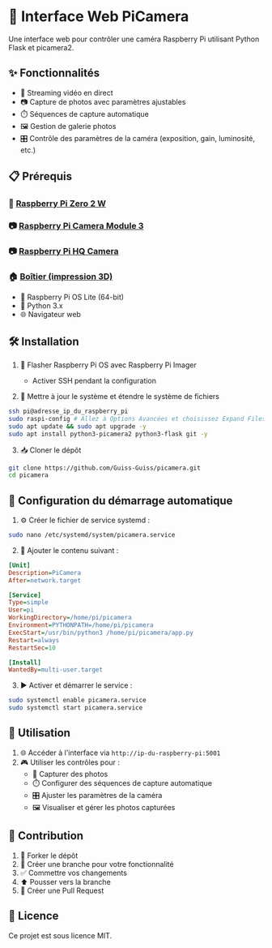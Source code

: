 # 📸 Interface Web PiCamera

Une interface web pour contrôler une caméra Raspberry Pi utilisant Python Flask et picamera2.

## ✨ Fonctionnalités

- 🎥 Streaming vidéo en direct
- 📷 Capture de photos avec paramètres ajustables
- ⏱️ Séquences de capture automatique
- 🖼️ Gestion de galerie photos
- 🎛️ Contrôle des paramètres de la caméra (exposition, gain, luminosité, etc.)

## 📋 Prérequis


### 🤖 [Raspberry Pi Zero 2 W](https://www.raspberrypi.com/products/raspberry-pi-zero-2-w/)

### 📷 [Raspberry Pi Camera Module 3](https://www.raspberrypi.com/products/camera-module-3/)
### 📷 [Raspberry Pi HQ Camera](https://www.raspberrypi.com/products/raspberry-pi-high-quality-camera/)
### 🏠 [Boîtier (impression 3D)](https://www.printables.com/model/1090727-case-for-raspberry-pi-zero-2w-and-camera-module-3)



- 💾 Raspberry Pi OS Lite (64-bit)
- 🐍 Python 3.x
- 🌐 Navigateur web

## 🛠️ Installation

1. 💽 Flasher Raspberry Pi OS avec Raspberry Pi Imager
   - Activer SSH pendant la configuration

2. 🔄 Mettre à jour le système et étendre le système de fichiers
```bash
ssh pi@adresse_ip_du_raspberry_pi
sudo raspi-config # Allez à Options Avancées et choisissez Expand Filesystem
sudo apt update && sudo apt upgrade -y
sudo apt install python3-picamera2 python3-flask git -y
```

3. 📥 Cloner le dépôt
```bash
git clone https://github.com/Guiss-Guiss/picamera.git
cd picamera
```

## 🚀 Configuration du démarrage automatique

1. ⚙️ Créer le fichier de service systemd :
```bash
sudo nano /etc/systemd/system/picamera.service
```

2. 📝 Ajouter le contenu suivant :
```ini
[Unit]
Description=PiCamera
After=network.target

[Service]
Type=simple
User=pi
WorkingDirectory=/home/pi/picamera
Environment=PYTHONPATH=/home/pi/picamera
ExecStart=/usr/bin/python3 /home/pi/picamera/app.py
Restart=always
RestartSec=10

[Install]
WantedBy=multi-user.target
```

3. ▶️ Activer et démarrer le service :
```bash
sudo systemctl enable picamera.service
sudo systemctl start picamera.service
```

## 📖 Utilisation

1. 🌐 Accéder à l'interface via `http://ip-du-raspberry-pi:5001`
2. 🎮 Utiliser les contrôles pour :
   - 📸 Capturer des photos
   - ⏱️ Configurer des séquences de capture automatique
   - 🎛️ Ajuster les paramètres de la caméra
   - 🖼️ Visualiser et gérer les photos capturées



## 🤝 Contribution

1. 🔀 Forker le dépôt
2. 🌿 Créer une branche pour votre fonctionnalité
3. ✅ Commettre vos changements
4. ⬆️ Pousser vers la branche
5. 📩 Créer une Pull Request

## 📜 Licence

Ce projet est sous licence MIT.
